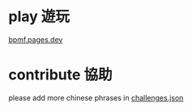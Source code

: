 # play 遊玩

[bpmf.pages.dev](https://bpmf.pages.dev)

# contribute 協助

please add more chinese phrases in [challenges.json](/src/lib/challenges.json)